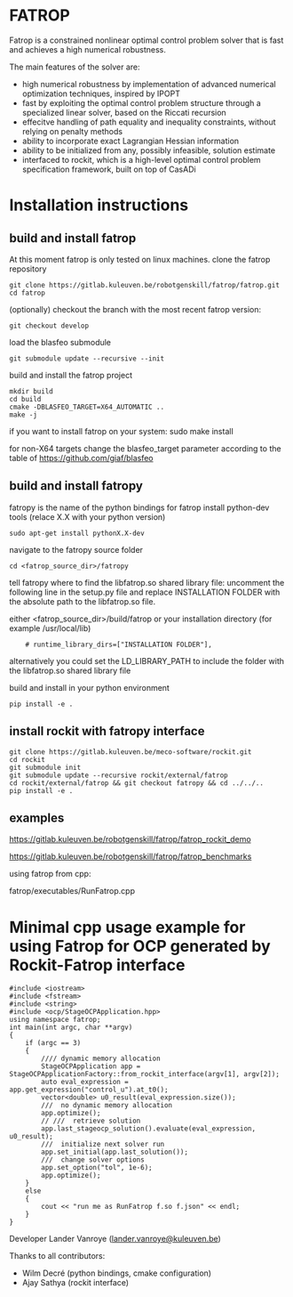 # FATROP
Fatrop is a constrained nonlinear optimal control problem solver that is fast and achieves a high numerical robustness.

The main features of the solver are:
- high numerical robustness by implementation of advanced numerical optimization techniques, inspired by IPOPT
- fast by exploiting the optimal control problem structure through a specialized linear solver, based on the Riccati recursion
- effecitve handling of path equality and inequality constraints, without relying on penalty methods
- ability to incorporate exact Lagrangian Hessian information
- ability to be initialized from any, possibly infeasible, solution estimate
- interfaced to rockit, which is a high-level optimal control problem specification framework, built on top of CasADi

# Installation instructions
## build and install fatrop
At this moment fatrop is only tested on linux machines.
clone the fatrop repository 

    git clone https://gitlab.kuleuven.be/robotgenskill/fatrop/fatrop.git
    cd fatrop

(optionally) checkout the branch with the most recent fatrop version:

    git checkout develop

load the blasfeo submodule

    git submodule update --recursive --init
build and install the fatrop project

    mkdir build
    cd build
    cmake -DBLASFEO_TARGET=X64_AUTOMATIC ..
    make -j
if you want to install fatrop on your system: 
    sudo make install

for non-X64 targets change the blasfeo_target parameter according to the table of https://github.com/giaf/blasfeo
## build and install fatropy
fatropy is the name of the python bindings for fatrop 
install python-dev tools (relace X.X with your python version)

    sudo apt-get install pythonX.X-dev

navigate to the fatropy source folder

    cd <fatrop_source_dir>/fatropy

tell fatropy where to find the libfatrop.so shared library file: uncomment the following line in the setup.py file and replace INSTALLATION FOLDER with the absolute path to the libfatrop.so file. 

either <fatrop_source_dir>/build/fatrop or your installation directory (for example /usr/local/lib)

        # runtime_library_dirs=["INSTALLATION FOLDER"],

alternatively you could set the LD_LIBRARY_PATH to include the folder with the libfatrop.so shared library file

build and install in your python environment

    pip install -e .

## install rockit with fatropy interface 

    git clone https://gitlab.kuleuven.be/meco-software/rockit.git 
    cd rockit
    git submodule init
    git submodule update --recursive rockit/external/fatrop 
    cd rockit/external/fatrop && git checkout fatropy && cd ../../..
    pip install -e .

## examples 

https://gitlab.kuleuven.be/robotgenskill/fatrop/fatrop_rockit_demo

https://gitlab.kuleuven.be/robotgenskill/fatrop/fatrop_benchmarks

using fatrop from cpp:

fatrop/executables/RunFatrop.cpp

# Minimal cpp usage example for using Fatrop for OCP generated by Rockit-Fatrop interface

    #include <iostream>
    #include <fstream>
    #include <string>
    #include <ocp/StageOCPApplication.hpp>
    using namespace fatrop;
    int main(int argc, char **argv)
    {
        if (argc == 3)
        {
            //// dynamic memory allocation  
            StageOCPApplication app = StageOCPApplicationFactory::from_rockit_interface(argv[1], argv[2]);
            auto eval_expression = app.get_expression("control_u").at_t0();
            vector<double> u0_result(eval_expression.size());
            ///  no dynamic memory allocation
            app.optimize();
            // ///  retrieve solution
            app.last_stageocp_solution().evaluate(eval_expression, u0_result);
            ///  initialize next solver run 
            app.set_initial(app.last_solution());
            ///  change solver options
            app.set_option("tol", 1e-6);
            app.optimize();
        }
        else
        {
            cout << "run me as RunFatrop f.so f.json" << endl;
        }
    }

Developer Lander Vanroye (lander.vanroye@kuleuven.be)

Thanks to all contributors:
- Wilm Decré (python bindings, cmake configuration)
- Ajay Sathya (rockit interface)

